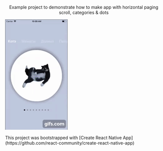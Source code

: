 <p align="center">
    Example project to demonstrate how to make app with horizontal paging scroll, categories & dots
    <p>
        <img width="200" height="354" src="demo.gif">
    </p>
This project was bootstrapped with [Create React Native App](https://github.com/react-community/create-react-native-app)
</p>
